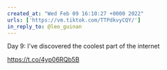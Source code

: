 ```yaml
---
created_at: "Wed Feb 09 16:10:27 +0000 2022"
urls: ['https://vm.tiktok.com/TTPdkvyCQY/']
in_reply_to: @leo_guinan
---
```


Day 9: I've discovered the coolest part of the internet

https://t.co/4yp06RQb5B